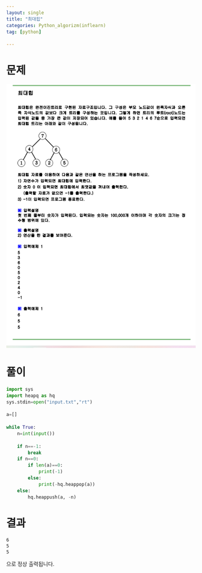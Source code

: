 ```yaml
---
layout: single
title: "최대힙"
categories: Python_algorizm(inflearn)
tag: [python]

---
```


# 문제

![최대힙](../../images/2022-12-27-최대힙/최대힙.png)

# 풀이

```python
import sys
import heapq as hq
sys.stdin=open("input.txt","rt")

a=[]

while True:
    n=int(input())
    
    if n==-1:
        break
    if n==0:
        if len(a)==0:
            print(-1)
        else:
            print(-hq.heappop(a))
    else:
        hq.heappush(a, -n)


```

# 결과

```
6
5
5
```

으로 정상 출력됩니다.
